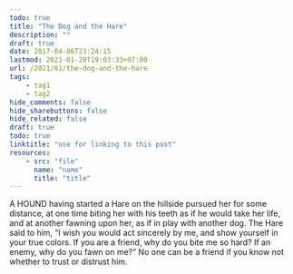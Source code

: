 ```yaml
---
todo: true
title: "The Dog and the Hare"
description: ""
draft: true
date: 2017-04-06T23:24:15
lastmod: 2021-01-20T19:03:33+07:00
url: /2021/01/the-dog-and-the-hare
tags:
    - tag1
    - tag2
hide_comments: false
hide_sharebuttons: false
hide_related: false
draft: true
todo: true
linktitle: "use for linking to this post"
resources:
    - src: "file"
      name: "name"
      title: "title"
---
```


A HOUND having started a Hare on the hillside pursued her for some distance, at one time biting her with his teeth as if he would take her life, and at another fawning upon her, as if in play with another dog. The Hare said to him, “I wish you would act sincerely by me, and show yourself in your true colors. If you are a friend, why do you bite me so hard? If an enemy, why do you fawn on me?”
No one can be a friend if you know not whether to trust or distrust him.

